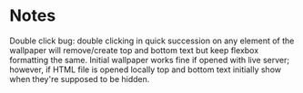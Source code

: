 # Notes
Double click bug: double clicking in quick succession on any element of the wallpaper will remove/create top and bottom text but keep flexbox formatting the same.
Initial wallpaper works fine if opened with live server; however, if HTML file is opened locally top and bottom text initially show when they're supposed to be hidden. 
